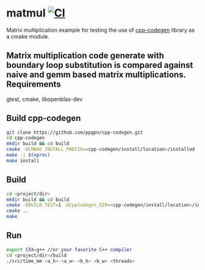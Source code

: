 matmul [![CI](https://github.com/ppgpn/matmul/workflows/CI/badge.svg)](https://github.com/ppgpn/matmul/actions)
=======

Matrix multiplication example for testing the use of [cpp-codegen](https://github.com/ppgpn/cpp-codegen) library as a cmake module.

Matrix multiplication code generate with boundary loop substitution is compared against naive and gemm based matrix multiplications.
Requirements
-----------
gtest, cmake, libopenblas-dev

Build cpp-codegen
-----------
```bash
git clone https://github.com/ppgpn/cpp-codegen.git
cd cpp-codegen
mkdir build && cd build
cmake -DCMAKE_INSTALL_PREFIX=<cpp-codegen/install/location>/installed ..
make -j $(nproc)
make install
```

Build
-----------
```bash
cd <project/dir>
mkdir build && cd build
cmake -DBUILD_TEST=1 -DCppCodegen_DIR=<cpp-codegen/install/location>/installed/cmake .. 
cmake .. 
make
```
Run
-------
```bash
export CXX=g++ //or your favorite C++ compiler
cd <project/dir>/build
./src/time_mm <a_h> <a_w> <b_h> <b_w> <threads>
```
